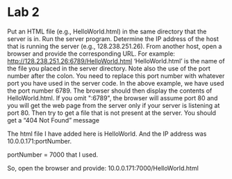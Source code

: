 # Lab 2

Put an HTML file (e.g., HelloWorld.html) in the same directory that the server is in. Run the server
program. Determine the IP address of the host that is running the server (e.g., 128.238.251.26). From
another host, open a browser and provide the corresponding URL. For example:
http://128.238.251.26:6789/HelloWorld.html
‘HelloWorld.html’ is the name of the file you placed in the server directory. Note also the use of the port
number after the colon. You need to replace this port number with whatever port you have used in the
server code. In the above example, we have used the port number 6789. The browser should then display
the contents of HelloWorld.html. If you omit ":6789", the browser will assume port 80 and you will get
the web page from the server only if your server is listening at port 80.
Then try to get a file that is not present at the server. You should get a “404 Not Found” message

The html file I have added here is HelloWorld.
And the IP address was 10.0.0.171:portNumber.

portNumber = 7000 that I used.

So, open the browser and provide: 10.0.0.171:7000/HelloWorld.html

